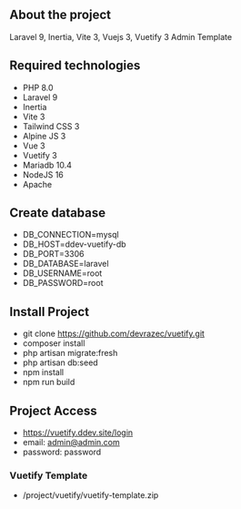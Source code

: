 ## About the project

Laravel 9, Inertia, Vite 3, Vuejs 3, Vuetify 3 Admin Template

## Required technologies

- PHP 8.0
- Laravel 9
- Inertia
- Vite 3
- Tailwind CSS 3
- Alpine JS 3
- Vue 3
- Vuetify 3
- Mariadb 10.4
- NodeJS 16
- Apache

## Create database

- DB_CONNECTION=mysql
- DB_HOST=ddev-vuetify-db
- DB_PORT=3306
- DB_DATABASE=laravel
- DB_USERNAME=root
- DB_PASSWORD=root

## Install Project

- git clone https://github.com/devrazec/vuetify.git
- composer install
- php artisan migrate:fresh
- php artisan db:seed
- npm install
- npm run build

## Project Access

- https://vuetify.ddev.site/login
- email: admin@admin.com 
- password: password


### Vuetify Template

- /project/vuetify/vuetify-template.zip
